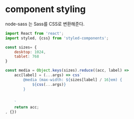 # component styling

node-sass 는 Sass를 CSS로 변환해준다.

```js
import React from 'react';
import styled, {css} from 'styled-components';

const sizes= {
    desktop: 1024,
    tablet: 768
}

const media = Object.keys(sizes).reduce((acc, label) =>
    acc[label] = (...args) => css`
        @media (max-width: ${sizes[label] / 16}em) {
            ${css(...args)}
        }


    `
    return acc;
, {})
```
